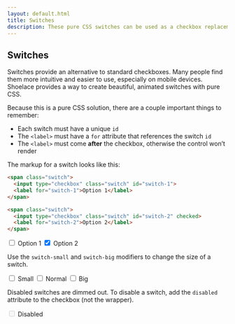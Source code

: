 ```yaml
---
layout: default.html
title: Switches
description: These pure CSS switches can be used as a checkbox replacement.
---
```


## Switches

Switches provide an alternative to standard checkboxes. Many people find them more intuitive and easier to use, especially on mobile devices. Shoelace provides a way to create beautiful, animated switches with pure CSS.

Because this is a pure CSS solution, there are a couple important things to remember:

- Each switch must have a unique `id`
- The `<label>` must have a `for` attribute that references the switch `id`
- The `<label>` must come **after** the checkbox, otherwise the control won’t render

The markup for a switch looks like this:

```html
<span class="switch">
  <input type="checkbox" class="switch" id="switch-1">
  <label for="switch-1">Option 1</label>
</span>

<span class="switch">
  <input type="checkbox" class="switch" id="switch-2" checked>
  <label for="switch-2">Option 2</label>
</span>
```

<div class="input-single">
  <span class="switch">
    <input type="checkbox" class="switch" id="switch-1">
    <label for="switch-1">Option 1</label>
  </span>

  <span class="switch">
    <input type="checkbox" class="switch" id="switch-2" checked>
    <label for="switch-2">Option 2</label>
  </span>
</div>

Use the `switch-small` and `switch-big` modifiers to change the size of a switch.

<div class="input-single">
  <span class="switch switch-small">
    <input type="checkbox" class="switch" id="switch-3">
    <label for="switch-3">Small</label>
  </span>

  <span class="switch">
    <input type="checkbox" class="switch" id="switch-4">
    <label for="switch-4">Normal</label>
  </span>

  <span class="switch switch-big">
    <input type="checkbox" class="switch" id="switch-5">
    <label for="switch-5">Big</label>
  </span>
</div>

Disabled switches are dimmed out. To disable a switch, add the `disabled` attribute to the checkbox (not the wrapper).

<div class="input-single">
  <span class="switch">
    <input type="checkbox" class="switch" disabled id="switch-6">
    <label for="switch-6">Disabled</label>
  </span>
</div>
